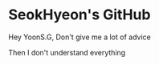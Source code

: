 # SeokHyeon's GitHub
Hey YoonS.G, Don't give me a lot of advice

Then I don't understand everything

